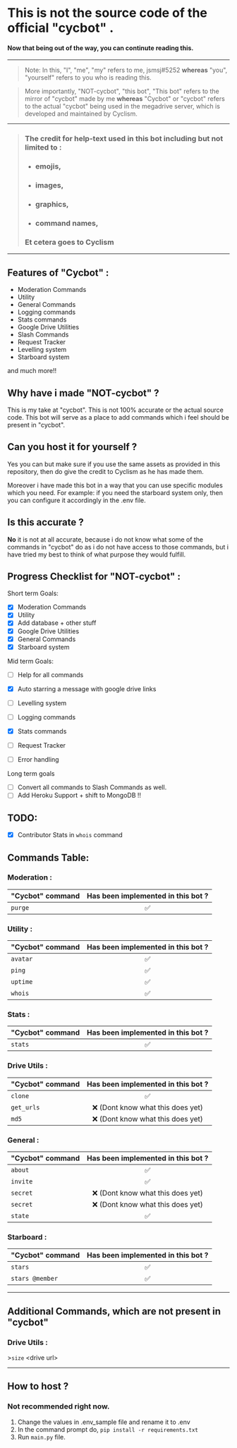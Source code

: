 # This is not the source code of the official "cycbot" .
#### Now that being out of the way, you can continute reading this.
---

>Note: In this, "I", "me", "my" refers to me, jsmsj#5252
**whereas**
"you", "yourself" refers to you who is reading this.

> More importantly, "NOT-cycbot", "this bot", "This bot" refers to the mirror of "cycbot" made by me
**whereas**
"Cycbot" or "cycbot" refers to the actual "cycbot" being used in the megadrive server, which is developed and maintained by Cyclism.


------------


> ### The credit for help-text used in this bot including but not limited to :
>- ### emojis,
>- ### images,
>- ### graphics,
>- ### command names,
>### Et cetera goes to Cyclism


------------

## Features of "Cycbot" : 
- Moderation Commands
- Utility
- General Commands
- Logging commands
- Stats commands
- Google Drive Utilities
- Slash Commands
- Request Tracker
- Levelling system
- Starboard system

and much more!!


## Why have i made "NOT-cycbot" ?
This is my take at "cycbot". This is not 100% accurate or the actual source code.
This bot will serve as a place to add commands which i feel should be present in "cycbot".

## Can you host it for yourself ?
Yes you can but make sure if you use the same assets as provided in this repository, then do give the credit to Cyclism as he has made them.

Moreover i have made this bot in a way that you can use specific modules which you need. For example: if you need the starboard system only, then you can configure it accordingly in the .env file.

## Is this accurate ?
**No** it is not at all accurate, because i do not know what some of the commands in "cycbot" do as i do not have access to those commands, but i have tried my best to think of what purpose they would fulfill.

## Progress Checklist for "NOT-cycbot" :
Short term Goals: 
- [x] Moderation Commands
- [x] Utility
- [x] Add database + other stuff
- [x] Google Drive Utilities
- [x] General Commands
- [x] Starboard system

Mid term Goals: 
- [ ] Help for all commands
- [x] Auto starring a message with google drive links
- [ ] Levelling system
- [ ] Logging commands
- [x] Stats commands
- [ ] Request Tracker
- [ ] Error handling


Long term goals
- [ ] Convert all commands to Slash Commands as well.
- [ ] Add Heroku Support + shift to MongoDB !!

## TODO:
- [x] Contributor Stats in `whois` command

## Commands Table:

### Moderation :

"Cycbot" command | Has been implemented in this bot ? 
:---------------- | :--------------------------------:
`purge`           | ✅

### Utility :

"Cycbot" command | Has been implemented in this bot ? 
:---------------- | :--------------------------------:
`avatar`           | ✅
`ping` | ✅
`uptime` | ✅
`whois` | ✅

### Stats :

"Cycbot" command | Has been implemented in this bot ? 
:---------------- | :--------------------------------:
`stats`           | ✅


### Drive Utils :

"Cycbot" command | Has been implemented in this bot ? 
:---------------- | :--------------------------------:
`clone`           | ✅
`get_urls`        | ❌ (Dont know what this does yet)
`md5`             | ❌ (Dont know what this does yet)


### General :

"Cycbot" command | Has been implemented in this bot ? 
:---------------- | :--------------------------------:
`about`           | ✅
`invite`           | ✅
`secret`            | ❌ (Dont know what this does yet)
`secret`             | ❌ (Dont know what this does yet)
`state`             | ✅


### Starboard :

"Cycbot" command | Has been implemented in this bot ? 
:---------------- | :--------------------------------:
`stars`           | ✅
`stars @member`           | ✅



----

## Additional Commands, which are not present in "cycbot"

### Drive Utils :
\>`size` \<drive url\>

---


## How to host ?

### Not recommended right now.

1. Change the values in .env_sample file and rename it to .env
2. In the command prompt do, `pip install -r requirements.txt`
3. Run `main.py` file.
